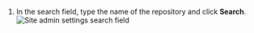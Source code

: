 1. In the search field, type the name of the repository and click **Search**.
   ![Site admin settings search field](/assets/images/enterprise/site-admin-settings/search-for-things.png)
